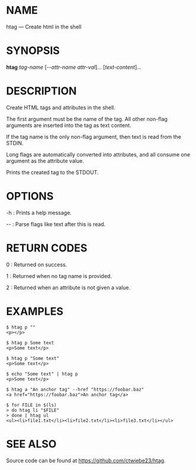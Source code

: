 # NAME

htag — Create html in the shell

# SYNOPSIS

**htag** *tag-name* [-\-*attr-name* *attr-val*].\.. [*text-content*].\..

# DESCRIPTION

Create HTML tags and attributes in the shell.

The first argument must be the name of the tag.  All other non-flag arguments
are inserted into the tag as text content.

If the tag name is the only non-flag argument, then text is read from the
STDIN.

Long flags are automatically converted into attributes, and all consume one
argument as the attribute value.

Prints the created tag to the STDOUT.

# OPTIONS

-h
:   Prints a help message.

\--
:   Parse flags like text after this is read.

# RETURN CODES

0
: Returned on success.

1
: Returned when no tag name is provided.

2
: Returned when an attribute is not given a value.

# EXAMPLES

    $ htag p ""
    <p></p>

    $ htag p Some text
    <p>Some text</p>

    $ htag p "Some text"
    <p>Some text</p>

    $ echo "Some text" | htag p
    <p>Some text</p>

    $ htag a "An anchor tag" --href "https://foobar.baz"
    <a href="https://foobar.baz">An anchor tag</a>

    $ for FILE in $(ls)
    > do htag li "$FILE"
    > done | htag ul
    <ul><li>file1.txt</li><li>file2.txt</li><li>file3.txt</li></ul>

# SEE ALSO

Source code can be found at <https://github.com/ctwiebe23/htag>.
